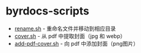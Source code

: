 # byrdocs-scripts

- [rename.sh](rename.sh) - 重命名文件并移动到相应目录
- [cover.sh](cover.sh) - 从 pdf 中提取封面（jpg 和 webp）
- [add-pdf-cover.sh](add-pdf-cover.sh) - 向 pdf 中添加封面（png图片）